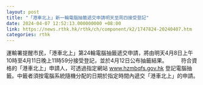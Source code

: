 ```yaml
---
layout: post
title: "「港車北上」新一輪電腦抽籤遞交申請明天至周四接受登記"
date: 2024-04-07 12:52:13.000000000 +08:00
link: https://news.rthk.hk/rthk/ch/component/k2/1747824-20240407.htm
categories: rthk
---
```


運輸署提醒市民，「港車北上」第24輪電腦抽籤遞交申請，將由明天4月8日上午10時至4月11日晚上11時59分接受登記，並於4月12日公布抽籤結果。
　　 
符合資格的「港車北上」申請人，可透過指定網站 www.hzmbqfs.gov.hk 登記電腦抽籤。中籤者須按電腦系統隨機分配的日期於指定時間內遞交「港車北上」的申請。
